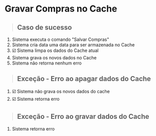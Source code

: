 # Gravar Compras no Cache

> ## Caso de sucesso
1. Sistema executa o comando "Salvar Compras"
2. Sistema cria data uma data para ser armazenada no Cache
3. ☑️ Sistema limpa os dados do Cache atual
4. Sistema grava os novos dados no Cache
5. Sistema não retorna nenhum erro

> ## Exceção - Erro ao apagar dados do Cache
1. ☑️ Sistema não grava os novos dados do cache 
2. ☑️ Sistema retorna erro

> ## Exceção - Erro ao gravar dados do Cache
1. Sistema retorna erro